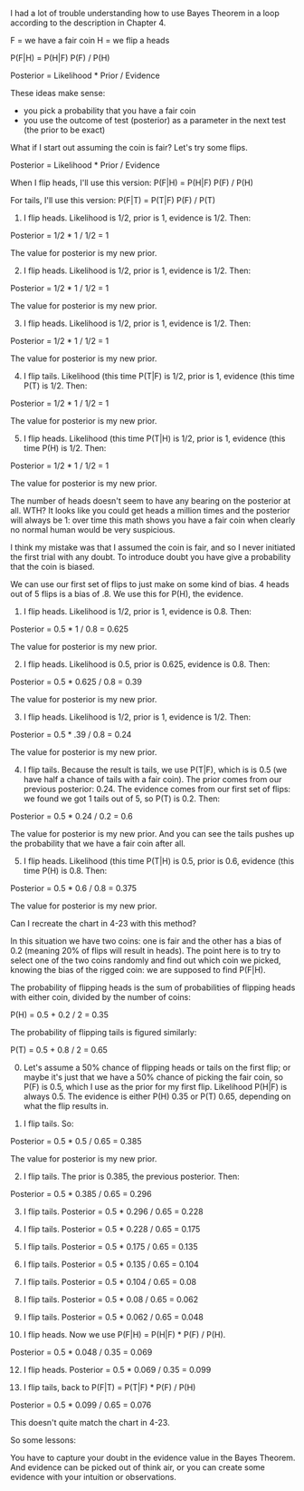 I had a lot of trouble understanding how to use Bayes Theorem in a loop according to the description in Chapter 4.

F = we have a fair coin
H = we flip a heads

P(F|H) = P(H|F) P(F) / P(H)

Posterior = Likelihood * Prior / Evidence


These ideas make sense:
- you pick a probability that you have a fair coin
- you use the outcome of test (posterior) as a parameter in the next test (the prior to be  exact)

What if I start out assuming the coin is fair? Let's try some flips.

Posterior = Likelihood * Prior / Evidence

When I flip heads, I'll use this version:
P(F|H) = P(H|F) P(F) / P(H)

For tails, I'll use this version:
P(F|T) = P(T|F) P(F) / P(T)


1. I flip heads. Likelihood is 1/2, prior is 1, evidence is 1/2. Then:

Posterior = 1/2 * 1 / 1/2 = 1

The value for posterior is my new prior.

2. I flip heads. Likelihood is 1/2, prior is 1, evidence is 1/2. Then: 

Posterior = 1/2 * 1 / 1/2 = 1

The value for posterior is my new prior.

3. I flip heads. Likelihood is 1/2, prior is 1, evidence is 1/2. Then: 

Posterior = 1/2 * 1 / 1/2 = 1

The value for posterior is my new prior.

4. I flip tails. Likelihood (this time P(T|F) is 1/2, prior is 1, evidence (this time P(T) is 1/2. Then: 

Posterior = 1/2 * 1 / 1/2 = 1

The value for posterior is my new prior.

5. I flip heads. Likelihood (this time P(T|H) is 1/2, prior is 1, evidence (this time P(H) is 1/2. Then: 

Posterior = 1/2 * 1 / 1/2 = 1

The value for posterior is my new prior.

The number of heads doesn't seem to have any bearing on the posterior at all. WTH? It looks like you could get heads a million times and the posterior will always be 1: over time this math shows you have a fair coin when clearly no normal human would be very suspicious.

I think my mistake was that I assumed the coin is fair, and so I never initiated the first trial with any doubt. To introduce doubt you have give a probability that the coin is biased. 

We can use our first set of flips to just make on some kind of bias. 4 heads out of 5 flips is a bias of .8. We use this for P(H), the evidence.

1. I flip heads. Likelihood is 1/2, prior is 1, evidence is 0.8. Then:

Posterior = 0.5 * 1 / 0.8 = 0.625

The value for posterior is my new prior.

2. I flip heads. Likelihood is 0.5, prior is 0.625, evidence is 0.8. Then: 

Posterior = 0.5 * 0.625 / 0.8 = 0.39

The value for posterior is my new prior.

3. I flip heads. Likelihood is 1/2, prior is 1, evidence is 1/2. Then: 

Posterior = 0.5 * .39 / 0.8 = 0.24

The value for posterior is my new prior.

4. I flip tails. Because the result is tails, we use P(T|F), which is is 0.5 (we have half a chance of tails with a fair coin). The prior comes from our previous posterior: 0.24. The evidence comes from our first set of flips: we found we got 1 tails out of 5, so P(T) is 0.2. Then: 

Posterior = 0.5 * 0.24 / 0.2 = 0.6

The value for posterior is my new prior. And you can see the tails pushes up the probability that we have a fair coin after all.

5. I flip heads. Likelihood (this time P(T|H) is 0.5, prior is 0.6, evidence (this time P(H) is 0.8. Then: 

Posterior = 0.5 * 0.6 / 0.8 = 0.375

The value for posterior is my new prior.

Can I recreate the chart in 4-23 with this method?

In this situation we have two coins: one is fair and the other has a bias of 0.2 (meaning 20% of flips will result in heads). The point here is to try to select one of the two coins randomly and find out which coin we picked, knowing the bias of the rigged coin: we are supposed to find P(F|H).


The probability of flipping heads is the sum of probabilities of flipping heads with either coin, divided by the number of coins:

P(H) = 0.5 + 0.2 / 2 = 0.35

The probability of flipping tails is figured similarly:

P(T) = 0.5 + 0.8 / 2 = 0.65

0. Let's assume a 50% chance of flipping heads or tails on the first flip; or maybe it's just that we have a 50% chance of picking the fair coin, so P(F) is 0.5, which I use as the prior for my first flip. Likelihood P(H|F) is always 0.5. The evidence is either P(H) 0.35 or P(T) 0.65, depending on what the flip results in.

1. I flip tails. So: 

Posterior = 0.5 * 0.5 / 0.65 = 0.385

The value for posterior is my new prior. 


2. I flip tails. The prior is 0.385, the previous posterior. Then: 

Posterior = 0.5 * 0.385 / 0.65 = 0.296

3. I flip tails. Posterior = 0.5 * 0.296 / 0.65 = 0.228

4. I flip tails. Posterior = 0.5 * 0.228 / 0.65 = 0.175  

5. I flip tails. Posterior = 0.5 * 0.175 / 0.65 = 0.135
 
6. I flip tails. Posterior = 0.5 * 0.135 / 0.65 = 0.104

7. I flip tails. Posterior = 0.5 * 0.104 / 0.65 = 0.08

8. I flip tails. Posterior = 0.5 * 0.08 / 0.65 = 0.062

9. I flip tails. Posterior = 0.5 * 0.062 / 0.65 = 0.048
    
10. I flip heads. Now we use P(F|H) = P(H|F) * P(F) / P(H).

Posterior = 0.5 * 0.048 / 0.35 = 0.069

12. I flip heads. Posterior = 0.5 * 0.069 / 0.35 = 0.099
     
13. I flip tails, back to P(F|T) = P(T|F) * P(F) / P(H)

Posterior = 0.5 * 0.099 / 0.65 = 0.076




This doesn't quite match the chart in 4-23.


So some lessons:

You have to capture your doubt in the evidence value in the Bayes Theorem. And evidence can be picked out of think air, or you can create some evidence with your intuition or observations.
